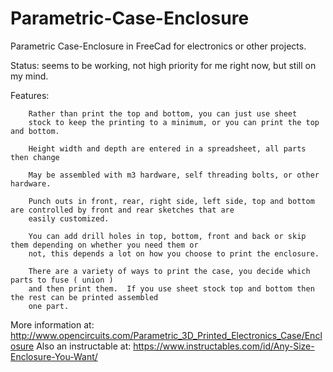 # Parametric-Case-Enclosure
Parametric Case-Enclosure in FreeCad for electronics or other projects.

Status: seems to be working, not high priority for me right now, but still on my mind.

Features:

        Rather than print the top and bottom, you can just use sheet
        stock to keep the printing to a minimum, or you can print the top and bottom.
        
        Height width and depth are entered in a spreadsheet, all parts then change
        
        May be assembled with m3 hardware, self threading bolts, or other hardware.
        
        Punch outs in front, rear, right side, left side, top and bottom are controlled by front and rear sketches that are
        easily customized.
        
        You can add drill holes in top, bottom, front and back or skip them depending on whether you need them or
        not, this depends a lot on how you choose to print the enclosure.
        
        There are a variety of ways to print the case, you decide which parts to fuse ( union )
        and then print them.  If you use sheet stock top and bottom then the rest can be printed assembled
        one part.
        
More information at:  http://www.opencircuits.com/Parametric_3D_Printed_Electronics_Case/Enclosure
Also an instructable at: https://www.instructables.com/id/Any-Size-Enclosure-You-Want/


     
